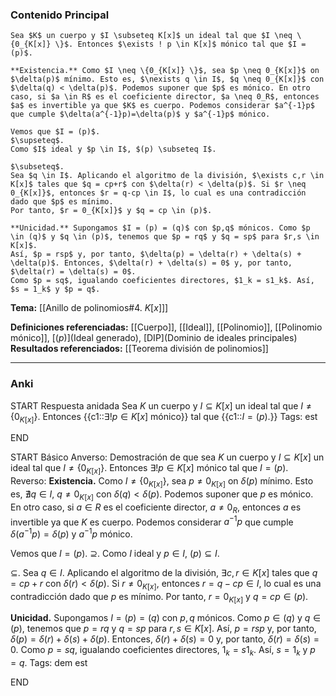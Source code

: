 ### Contenido Principal

```ad-theorem
Sea $K$ un cuerpo y $I \subseteq K[x]$ un ideal tal que $I \neq \{0_{K[x]} \}$. Entonces $\exists ! p \in K[x]$ mónico tal que $I = (p)$.
```

```ad-proof
**Existencia.** Como $I \neq \{0_{K[x]} \}$, sea $p \neq 0_{K[x]}$ on $\delta(p)$ mínimo. Esto es, $\nexists q \in I$, $q \neq 0_{K[x]}$ con $\delta(q) < \delta(p)$. Podemos suponer que $p$ es mónico. En otro caso, si $a \in R$ es el coeficiente director, $a \neq 0_R$, entonces $a$ es invertible ya que $K$ es cuerpo. Podemos considerar $a^{-1}p$ que cumple $\delta(a^{-1}p)=\delta(p)$ y $a^{-1}p$ mónico.

Vemos que $I = (p)$.
$\supseteq$. 
Como $I$ ideal y $p \in I$, $(p) \subseteq I$.

$\subseteq$. 
Sea $q \in I$. Aplicando el algoritmo de la división, $\exists c,r \in K[x]$ tales que $q = cp+r$ con $\delta(r) < \delta(p)$. Si $r \neq 0_{K[x]}$, entonces $r = q-cp \in I$, lo cual es una contradicción dado que $p$ es mínimo.
Por tanto, $r = 0_{K[x]}$ y $q = cp \in (p)$.

**Unicidad.** Supongamos $I = (p) = (q)$ con $p,q$ mónicos. Como $p \in (q)$ y $q \in (p)$, tenemos que $p = rq$ y $q = sp$ para $r,s \in K[x]$.
Así, $p = rsp$ y, por tanto, $\delta(p) = \delta(r) + \delta(s) + \delta(p)$. Entonces, $\delta(r) + \delta(s) = 0$ y, por tanto, $\delta(r) = \delta(s) = 0$.
Como $p = sq$, igualando coeficientes directores, $1_k = s1_k$. Así, $s = 1_k$ y $p = q$.
```

**Tema:** [[Anillo de polinomios#4. $K[x]$]]

**Definiciones referenciadas:** [[Cuerpo]], [[Ideal]], [[Polinomio]], [[Polinomio mónico]], [$(p)$](Ideal generado), [DIP](Dominio de ideales principales)
**Resultados referenciados:** [[Teorema división de polinomios]]

---
### Anki

START
Respuesta anidada
Sea $K$ un cuerpo y $I \subseteq K[x]$ un ideal tal que $I \neq \{0_{K[x]} \}$. Entonces {{c1::$\exists ! p \in K[x]$ mónico}} tal que {{c1::$I = (p)$.}}
Tags: est
<!--ID: 1733312056011-->
END

START
Básico
Anverso: Demostración de que sea $K$ un cuerpo y $I \subseteq K[x]$ un ideal tal que $I \neq \{0_{K[x]} \}$. Entonces $\exists ! p \in K[x]$ mónico tal que $I = (p)$.
Reverso: **Existencia.** Como $I \neq \{0_{K[x]} \}$, sea $p \neq 0_{K[x]}$ on $\delta(p)$ mínimo. Esto es, $\nexists q \in I$, $q \neq 0_{K[x]}$ con $\delta(q) < \delta(p)$. Podemos suponer que $p$ es mónico. En otro caso, si $a \in R$ es el coeficiente director, $a \neq 0_R$, entonces $a$ es invertible ya que $K$ es cuerpo. Podemos considerar $a^{-1}p$ que cumple $\delta(a^{-1}p)=\delta(p)$ y $a^{-1}p$ mónico.

Vemos que $I = (p)$.
$\supseteq$. 
Como $I$ ideal y $p \in I$, $(p) \subseteq I$.

$\subseteq$. 
Sea $q \in I$. Aplicando el algoritmo de la división, $\exists c,r \in K[x]$ tales que $q = cp+r$ con $\delta(r) < \delta(p)$. Si $r \neq 0_{K[x]}$, entonces $r = q-cp \in I$, lo cual es una contradicción dado que $p$ es mínimo.
Por tanto, $r = 0_{K[x]}$ y $q = cp \in (p)$.

**Unicidad.** Supongamos $I = (p) = (q)$ con $p,q$ mónicos. Como $p \in (q)$ y $q \in (p)$, tenemos que $p = rq$ y $q = sp$ para $r,s \in K[x]$.
Así, $p = rsp$ y, por tanto, $\delta(p) = \delta(r) + \delta(s) + \delta(p)$. Entonces, $\delta(r) + \delta(s) = 0$ y, por tanto, $\delta(r) = \delta(s) = 0$.
Como $p = sq$, igualando coeficientes directores, $1_k = s1_k$. Así, $s = 1_k$ y $p = q$.
Tags: dem est
<!--ID: 1733312056013-->
END


